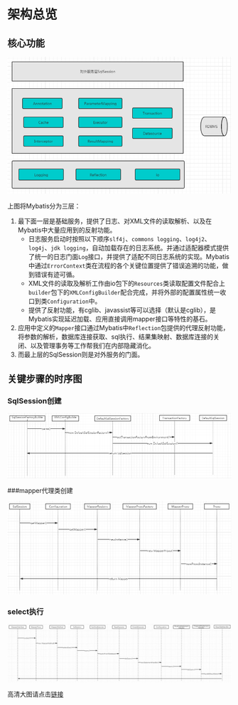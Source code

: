 # 架构总览

## 核心功能

![](./images/03_01.png)

上图将Mybatis分为三层：

1. 最下面一层是基础服务，提供了日志、对XML文件的读取解析、以及在Mybatis中大量应用到的反射功能。
   - 日志服务启动时按照以下顺序`slf4j`、`commons logging`、`log4j2`、`log4j`、`jdk logging`，自动加载存在的日志系统。并通过适配器模式提供了统一的日志门面`Log`接口，并提供了适配不同日志系统的实现。Mybatis中通过`ErrorContext`类在流程的各个关键位置提供了错误追溯的功能，做到错误有迹可循。
   - XML文件的读取及解析工作由io包下的`Resources`类读取配置文件配合上`builder`包下的`XMLConfigBuilder`配合完成，并将外部的配置属性统一收口到类`Configuration`中。
   - 提供了反射功能，有cglib、javassist等可以选择（默认是cglib），是Mybatis实现延迟加载、应用直接调用mapper接口等特性的基石。
2. 应用中定义的`Mapper`接口通过Mybatis中`Reflection`包提供的代理反射功能，将参数的解析，数据库连接获取、sql执行、结果集映射、数据库连接的关闭、以及管理事务等工作帮我们在内部隐藏消化。
3. 而最上层的SqlSession则是对外服务的门面。

## 关键步骤的时序图

###  SqlSession创建

![](./images/03_02.jpg)

###mapper代理类创建

![](./images/03_03.jpg)

### select执行

![](./images/03_04.jpg)

高清大图请点击[链接](https://www.processon.com/view/link/5c8b53a2e4b0f88919af568d)